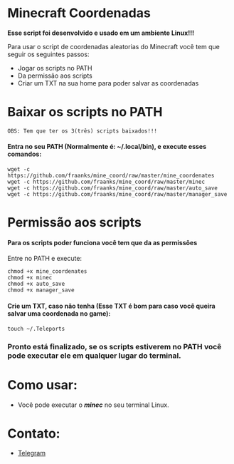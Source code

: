 # Minecraft Coordenadas

**Esse script foi desenvolvido e usado em um ambiente Linux!!!**

Para usar o script de coordenadas aleatorias do Minecraft você tem que seguir os seguintes passos:

- Jogar os scripts no PATH
- Da permissão aos scripts
- Criar um TXT na sua home para poder salvar as coordenadas

# Baixar os scripts no PATH

```
OBS: Tem que ter os 3(três) scripts baixados!!!
```

#### Entra no seu PATH (Normalmente é: ~/.local/bin), e execute esses comandos:
```
wget -c https://github.com/fraanks/mine_coord/raw/master/mine_coordenates
wget -c https://github.com/fraanks/mine_coord/raw/master/minec
wget -c https://github.com/fraanks/mine_coord/raw/master/auto_save
wget -c https://github.com/fraanks/mine_coord/raw/master/manager_save
```

# Permissão aos scripts

#### Para os scripts poder funciona você tem que da as permissões
Entre no PATH e execute:
```
chmod +x mine_coordenates
chmod +x minec
chmod +x auto_save
chmod +x manager_save
```

#### Crie um TXT, caso não tenha (Esse TXT é bom para caso você queira salvar uma coordenada no game):
```
touch ~/.Teleports
```

### Pronto está finalizado, se os scripts estiverem no PATH você pode executar ele em qualquer lugar do terminal.

# Como usar:

- Você pode executar o ***minec*** no seu terminal Linux.

# Contato:

- [Telegram](https://t.me/FranklinTech)
